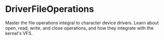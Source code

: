 # DriverFileOperations
Master the file operations integral to character device drivers. Learn about open, read, write, and close operations, and how they integrate with the kernel's VFS.
